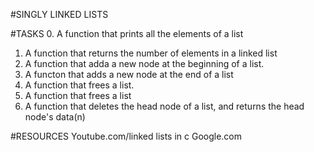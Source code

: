 #SINGLY LINKED LISTS



#TASKS
0. A function that prints all the elements of a list
1. A function that returns the number of elements in a linked list
2. A function that adda a new node at the beginning of a list.
3. A functon that adds a new node at the end of a list
4. A function that frees a list.
5. A function that frees a list
6. A function that deletes the head node of a list, and returns the head node's data(n)




#RESOURCES
Youtube.com/linked lists in c
Google.com
